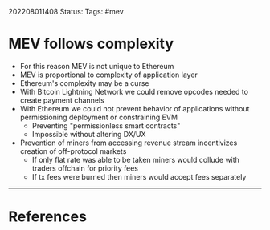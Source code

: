 202208011408
Status: 
Tags: #mev

# MEV follows complexity
- For this reason MEV is not unique to Ethereum
- MEV is proportional to complexity of application layer
- Ethereum's complexity may be a curse
- With Bitcoin Lightning Network we could remove opcodes needed to create payment channels
- With Ethereum we could not prevent behavior of applications without permissioning deployment or constraining EVM 
	- Preventing "permissionless smart contracts" 
	- Impossible without altering DX/UX
- Prevention of miners from accessing revenue stream incentivizes creation of off-protocol markets
	- If only flat rate was able to be taken miners would collude with traders offchain for priority fees
	- If tx fees were burned then miners would accept fees separately







---
# References

